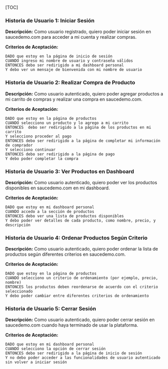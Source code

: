 

[TOC]



### Historia de Usuario 1: Iniciar Sesión

**Descripción:** Como usuario registrado, quiero poder iniciar sesión en saucedemo.com para acceder a mi cuenta y realizar compras.

**Criterios de Aceptación:**

```
DADO que estoy en la página de inicio de sesión
CUANDO ingreso mi nombre de usuario y contraseña válidos
ENTONCES debo ser redirigido a mi dashboard personal
Y debo ver un mensaje de bienvenida con mi nombre de usuario
```

### Historia de Usuario 2: Realizar Compra de Producto

**Descripción:** Como usuario autenticado, quiero poder agregar productos a mi carrito de compras y realizar una compra en saucedemo.com.

**Criterios de Aceptación:**

```
DADO que estoy en la página de productos
CUANDO selecciono un producto y lo agrego a mi carrito
ENTONCES  debo ser redirigido a la página de los productos en mi carrito
Y selecciono proceder al pago
ENTONCES debo ser redirigido a la página de completar mi información de comprador
Y selecciono continuar
ENTONCES debo ser redirigido a la página de pago
Y debo poder completar la compra

```

### Historia de Usuario 3: Ver Productos en Dashboard

**Descripción:** Como usuario autenticado, quiero poder ver los productos disponibles en saucedemo.com en mi dashboard.

**Criterios de Aceptación:**

```
DADO que estoy en mi dashboard personal
CUANDO accedo a la sección de productos
ENTONCES debo ver una lista de productos disponibles
Y debo poder ver detalles de cada producto, como nombre, precio, y descripción
```

### Historia de Usuario 4: Ordenar Productos Según Criterio

**Descripción:** Como usuario autenticado, quiero poder ordenar la lista de productos según diferentes criterios en saucedemo.com.

**Criterios de Aceptación:**

```
DADO que estoy en la página de productos
CUANDO selecciono un criterio de ordenamiento (por ejemplo, precio, nombre)
ENTONCES los productos deben reordenarse de acuerdo con el criterio seleccionado
Y debo poder cambiar entre diferentes criterios de ordenamiento
```

### Historia de Usuario 5: Cerrar Sesión

**Descripción:** Como usuario autenticado, quiero poder cerrar sesión en saucedemo.com cuando haya terminado de usar la plataforma.

**Criterios de Aceptación:**

```
DADO que estoy en mi dashboard personal
CUANDO selecciono la opción de cerrar sesión
ENTONCES debo ser redirigido a la página de inicio de sesión
Y no debo poder acceder a las funcionalidades de usuario autenticado sin volver a iniciar sesión
```